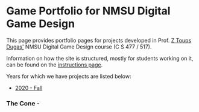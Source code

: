 # Game Portfolio for NMSU Digital Game Design

This page provides portfolio pages for projects developed in Prof. [Z Toups Dugas'](https://pixl.nmsu.edu/people/z) NMSU Digital Game Design course (C S 477 / 517). 

Information on how the site is structured, mostly for students working on it, can be found on the [instructions page](instructions.md). 

Years for which we have projects are listed below:

* [2020 - Fall](/2020-3/index.md)

### The Cone - <Erick Draayer>